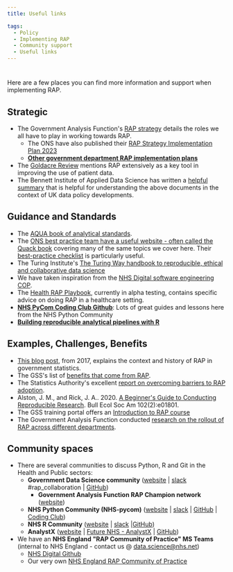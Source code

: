 ```yaml
---
title: Useful links

tags:
  - Policy
  - Implementing RAP
  - Community support
  - Useful links
---
```


#

Here are a few places you can find more information and support when implementing RAP.

## Strategic

- The Government Analysis Function's [RAP strategy] details the roles we all have to play in working towards RAP.
  - The ONS have also published their [RAP Strategy Implementation Plan 2023]
  - **[Other government department RAP implementation plans](https://analysisfunction.civilservice.gov.uk/support/reproducible-analytical-pipelines/departmental-rap-plans/)**
- The [Goldacre Review] mentions RAP extensively as a key tool in improving the use of patient data.
- The Bennett Institute of Applied Data Science has written a [helpful summary] that is helpful for understanding the above documents in the context of UK data policy developments.

## Guidance and Standards

- The [AQUA book of analytical standards].
- The [ONS best practice team have a useful website - often called the Quack book] covering many of the same topics we cover here. Their [best-practice checklist] is particularly useful.
- The Turing Institute's [The Turing Way handbook to reproducible, ethical and collaborative data science]
- We have taken inspiration from the [NHS Digital software engineering COP].
- The [Health RAP Playbook], currently in alpha testing, contains specific advice on doing RAP in a healthcare setting.
- [**NHS PyCom Coding Club Github**][coding club]: Lots of great guides and lessons here from the NHS Python Community
- **[Building reproducible analytical pipelines with R](https://raps-with-r.dev/)**

## Examples, Challenges, Benefits

- [This blog post], from 2017, explains the context and history of RAP in government statistics.
- The GSS's list of [benefits that come from RAP].
- The Statistics Authority's excellent [report on overcoming barriers to RAP adoption].
- Alston, J. M., and Rick, J. A.. 2020. [A Beginner's Guide to Conducting Reproducible Research]. Bull Ecol Soc Am 102(2):e01801.
- The GSS training portal offers an [Introduction to RAP course]
- The Government Analysis Function conducted [research on the rollout of RAP across different departments].

## Community spaces

- There are several communities to discuss Python, R and Git in the Health and
  Public sectors:
  - **Government Data Science community** ([website][gds community website] |
    [slack][gds community slack] #rap_collaboration | [GitHub][gds community github])
    - **Government Analysis Function RAP Champion network** ([website][analysis function website])
  - **NHS Python Community (NHS-pycom)** ([website][nhs-pycom website] | [slack][nhs-pycom slack] | [GitHub][nhs-pycom github] | [Coding Club])
  - **NHS R Community** ([website][nhs-r website] | [slack][nhs-r slack] |[GitHub][nhs-r github])
  - **AnalystX** ([website][analystx website] | [Future NHS - AnalystX] | [GitHub][analystx github])
- We have an **NHS England "RAP Community of Practice" MS Teams** (internal to NHS England - contact us @ [data.science@nhs.net])
  - [NHS Digital Github]
  - Our very own [NHS England RAP Community of Practice]

[rap strategy]: https://analysisfunction.civilservice.gov.uk/policy-store/reproducible-analytical-pipelines-strategy/
[rap strategy implementation plan 2023]: https://www.ons.gov.uk/aboutus/whatwedo/programmesandprojects/analysisfunctionrapstrategy2023implementationplan
[goldacre review]: https://www.gov.uk/government/publications/better-broader-safer-using-health-data-for-research-and-analysis
[helpful summary]: https://www.bennett.ox.ac.uk/blog/2022/07/bennett-insights-an-overview-of-uk-data-policy-developments/
[aqua book of analytical standards]: https://www.gov.uk/government/publications/the-aqua-book-guidance-on-producing-quality-analysis-for-government
[ons best practice team have a useful website - often called the quack book]: https://best-practice-and-impact.github.io/qa-of-code-guidance/intro.html
[best-practice checklist]: https://best-practice-and-impact.github.io/qa-of-code-guidance/checklist_higher.html
[the turing way handbook to reproducible, ethical and collaborative data science]: https://the-turing-way.netlify.app/welcome.html
[nhs digital software engineering cop]: https://github.com/NHSDigital/software-engineering-quality-framework/blob/master/insights/review.md
[coding club]: https://github.com/nhs-pycom/coding-club
[this blog post]: https://dataingovernment.blog.gov.uk/2017/03/27/reproducible-analytical-pipeline/
[benefits that come from rap]: https://gss.civilservice.gov.uk/reproducible-analytical-pipelines/benefits-to-government-from-reproducible-analytical-pipelines/
[report on overcoming barriers to rap adoption]: https://osr.statisticsauthority.gov.uk/publication/reproducible-analytical-pipelines-overcoming-barriers-to-adoption/
[a beginner's guide to conducting reproducible research]: https://doi.org/10.1002/bes2.1801
[introduction to rap course]: https://gss.civilservice.gov.uk/training/introduction-to-reproducible-analytical-pipelines-rap/
[research on the rollout of rap across different departments]: https://best-practice-and-impact.github.io/CARS-3/index.html
[gds community website]: https://www.gov.uk/service-manual/communities/data-science-community
[gds community slack]: https://govdatascience.slack.com/
[gds community github]: https://github.com/ukgovdatascience
[analysis function website]: https://analysisfunction.civilservice.gov.uk/support/reproducible-analytical-pipelines/reproducible-analytical-pipeline-rap-champions/
[nhs-pycom website]: https://nhs-pycom.net/
[nhs-pycom slack]: https://nhs-pycom.slack.com
[nhs-pycom github]: https://github.com/nhs-pycom
[nhs-r website]: https://nhsrcommunity.com/
[nhs-r slack]: https://nhsrcommunity.slack.com
[nhs-r github]: https://github.com/nhs-r-community
[analystx website]: https://analystx.uk/
[future nhs - analystx]: https://future.nhs.uk/connect.ti/DataAnalytics/grouphome
[analystx github]: https://github.com/nhs-analystx
[data.science@nhs.net]: mailto:data.science@nhs.net
[nhs digital github]: https://github.com/NHSDigital
[nhs england rap community of practice]: https://github.com/NHSDigital/rap-community-of-practice
[Health RAP Playbook]: https://nhsengland.github.io/Health-RAP-Playbook-Alpha/
